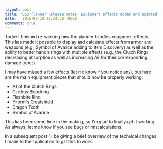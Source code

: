 ```yaml
---
layout: post
title: "DS3 Planner Release notes: Equipment effects added and updated"
date:   2016-07-19 12:24:36 -0600
comments: true
---
```


Today I finished re-working how the planner handles equipment effects. This has made it possible
to display and calculate effects from armor and weapons (e.g., Symbol of Avarice adding to Item Discovery)
as well as the ability to better handle rings with multiple effects (e.g., the Clutch Rings decreasing
absorption as well as increasing AR for their corresponding damage types).

I may have missed a few effects (let me know if you notice any), but here are the main equipment pieces
that should now be properly working:

- All of the Clutch Rings
- Carthus Bloodring
- Fleshbite Ring
- Yhorm's Greatshield
- Dragon Tooth
- Symbol of Avarice.

This has been some time in the making, so I'm glad to finally get it working. As always, let me know
if you see bugs or miscalculations.

In a subsequent post I'll be giving a brief overview of the technical changes I made to the application
to get this to work.
